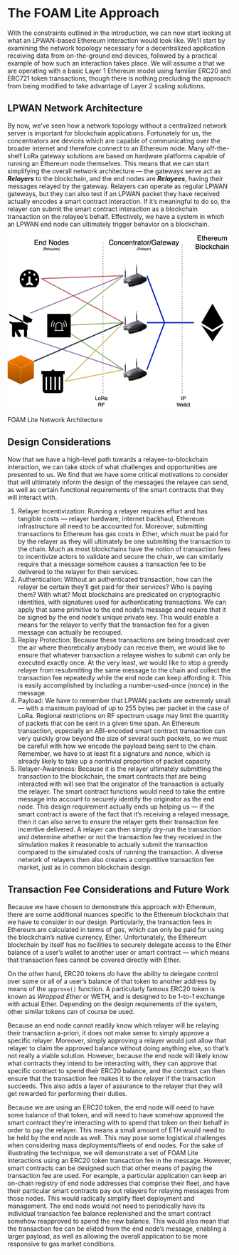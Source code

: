 # The FOAM Lite Approach

With the constraints outlined in the introduction, we can now start looking at what an LPWAN-based Ethereum interaction would look like. We’ll start by examining the network topology necessary for a decentralized application receiving data from on-the-ground end devices, followed by a practical example of how such an interaction takes place. We will assume a that we are operating with a basic Layer 1 Ethereum model using familiar ERC20 and ERC721 token transactions, though there is nothing precluding the approach from being modified to take advantage of Layer 2 scaling solutions.

## LPWAN Network Architecture

By now, we’ve seen how a network topology without a centralized network server is important for blockchain applications. Fortunately for us, the concentrators are devices which are capable of communicating over the broader internet and therefore connect to an Ethereum node. Many off-the-shelf LoRa gateway solutions are based on hardware platforms capable of running an Ethereum node themselves. This means that we can start simplifying the overall network architecture — the gateways serve act as ***Relayers*** to the blockchain, and the end nodes are ***Relayees***, having their messages relayed by the gateway. Relayers can operate as regular LPWAN gateways, but they can also test if an LPWAN packet they have received actually encodes a smart contract interaction. If it’s meaningful to do so, the relayer can submit the smart contract interaction as a blockchain transaction on the relayee’s behalf. Effectively, we have a system in which an LPWAN end node can ultimately trigger behavior on a blockchain.

![FOAM Lite Network Architecture](images/foamlite-network-architecture.png)

FOAM Lite Network Architecture

## Design Considerations

Now that we have a high-level path towards a relayee-to-blockchain interaction, we can take stock of what challenges and opportunities are presented to us. We find that we have some critical motivations to consider that will ultimately inform the design of the messages the relayee can send, as well as certain functional requirements of the smart contracts that they will interact with.

1. Relayer Incentivization: Running a relayer requires effort and has tangible costs — relayer hardware, internet backhaul, Ethereum infrastructure all need to be accounted for. Moreover, submitting transactions to Ethereum has gas costs in Ether, which must be paid for by the relayer as they will ultimately be one submitting the transaction to the chain. Much as most blockchains have the notion of transaction fees to incentivize actors to validate and secure the chain, we can similarly require that a message somehow causes a transaction fee to be delivered to the relayer for their services.
2. Authentication: Without an authenticated transaction, how can the relayer be certain they’ll get paid for their services? Who is paying them? With what? Most blockchains are predicated on cryptographic identities, with signatures used for authenticating transactions. We can apply that same primitive to the end node’s message and require that it be signed by the end node’s unique private key. This would enable a means for the relayer to verify that the transaction fee for a given message can actually be recouped.
3. Replay Protection: Because these transactions are being broadcast over the air where theoretically anybody can receive them, we would like to ensure that whatever transaction a relayee wishes to submit can only be executed exactly once. At the very least, we would like to stop a greedy relayer from resubmitting the same message to the chain and collect the transaction fee repeatedly while the end node can keep affording it. This is easily accomplished by including a number-used-once (nonce) in the message.
4. Payload: We have to remember that LPWAN packets are extremely small — with a maximum payload of up to 255 bytes per packet in the case of LoRa. Regional restrictions on RF spectrum usage may limit the quantity of packets that can be sent in a given time span. An Ethereum transaction, especially an ABI-encoded smart contract transaction can very quickly grow beyond the size of several such packets, so we must be careful with how we encode the payload being sent to the chain. Remember, we have to at least fit a signature and nonce, which is already likely to take up a nontrivial proportion of packet capacity.
5. Relayer-Awareness: Because it is the relayer ultimately submitting the transaction to the blockchain, the smart contracts that are being interacted with will see that the originator of the transaction is actually the relayer. The smart contract functions would need to take the entire message into account to securely identify the originator as the end node. This design requirement actually ends up helping us — if the smart contract is aware of the fact that it’s receiving a relayed message, then it can also serve to ensure the relayer gets their transaction fee incentive delivered. A relayer can then simply dry-run the transaction and determine whether or not the transaction fee they received in the simulation makes it reasonable to actually submit the transaction compared to the simulated costs of running the transaction. A diverse network of relayers then also creates a competitive transaction fee market, just as in common blockchain design.

## Transaction Fee Considerations and Future Work

Because we have chosen to demonstrate this approach with Ethereum, there are some additional nuances specific to the Ethereum blockchain that we have to consider in our design. Particularly, the transaction fees in Ethereum are calculated in terms of *gas*, which can only be paid for using the blockchain’s native currency, Ether. Unfortunately, the Ethereum blockchain by itself has no facilities to securely delegate access to the Ether balance of a user’s wallet to another user or smart contract — which means that transaction fees cannot be covered directly with Ether.

On the other hand, ERC20 tokens *do* have the ability to delegate control over some or all of a user’s balance of that token to another address by means of the `approve()` function. A particularly famous ERC20 token is known as *Wrapped Ether* or WETH, and is designed to be 1-to-1 exchange with actual Ether. Depending on the design requirements of the system, other similar tokens can of course be used.

Because an end node cannot readily know which relayer will be relaying their transaction a-priori, it does not make sense to simply approve a specific relayer. Moreover, simply approving a relayer would just allow that relayer to claim the approved balance without doing anything else, so that’s not really a viable solution. However, because the end node will likely know what contracts they intend to be interacting with, they can approve that specific contract to spend their ERC20 balance, and the contract can then ensure that the transaction fee makes it to the relayer if the transaction succeeds. This also adds a layer of assurance to the relayer that they will get rewarded for performing their duties.

Because we are using an ERC20 token, the end node will need to have some balance of that token, and will need to have somehow approved the smart contract they’re interacting with to spend that token on their behalf in order to pay the relayer. This means a small amount of ETH would need to be held by the end node as well. This may pose some logistical challenges when considering mass deployments/fleets of end nodes. For the sake of illustrating the technique, we will demonstrate a set of FOAM Lite interactions using an ERC20 token transaction fee in the message. However, smart contracts can be designed such that other means of paying the transaction fee are used. For example, a particular application can keep an on-chain registry of end node addresses that comprise their fleet, and have their particular smart contracts pay out relayers for relaying messages from those nodes. This would radically simplify fleet deployment and management. The end node would not need to periodically have its individual transaction fee balance replenished and the smart contract somehow reapproved to spend the new balance. This would also mean that the transaction fee can be elided from the end node’s message, enabling a larger payload, as well as allowing the overall application to be more responsive to gas market conditions.
